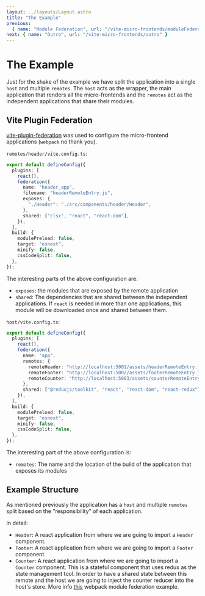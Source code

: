 ```yaml
---
layout: ../layouts/Layout.astro
title: "The Example"
previous:
  { name: "Module Federation", url: "/vite-micro-frontends/moduleFederation" }
next: { name: "Outro", url: "/vite-micro-frontends/outro" }
---
```


# The Example

Just for the shake of the example we have split the application into a single `host` and multiple `remotes`. The `host` acts as the wrapper, the main application that renders all the micro-frontends and the `remotes` act as the independent applications that share their modules.

## Vite Plugin Federation

[vite-plugin-federation](https://github.com/originjs/vite-plugin-federation) was used to configure the micro-frontend applications (`webpack` no thank you).

`remotes/header/vite.config.ts`:

```typescript
export default defineConfig({
  plugins: [
    react(),
    federation({
      name: "header_app",
      filename: "headerRemoteEntry.js",
      exposes: {
        "./Header": "./src/components/header/Header",
      },
      shared: ["clsx", "react", "react-dom"],
    }),
  ],
  build: {
    modulePreload: false,
    target: "esnext",
    minify: false,
    cssCodeSplit: false,
  },
});
```

The interesting parts of the above configuration are:

- `exposes`: the modules that are exposed by the remote application
- `shared`: The dependencies that are shared between the independent applications. If `react` is needed in more than one applications, this module will be downloaded once and shared between them.

`host/vite.config.ts`:

```typescript
export default defineConfig({
  plugins: [
    react(),
    federation({
      name: "app",
      remotes: {
        remoteHeader: "http://localhost:5001/assets/headerRemoteEntry.js",
        remoteFooter: "http://localhost:5002/assets/footerRemoteEntry.js",
        remoteCounter: "http://localhost:5003/assets/counterRemoteEntry.js",
      },
      shared: ["@reduxjs/toolkit", "react", "react-dom", "react-redux"],
    }),
  ],
  build: {
    modulePreload: false,
    target: "esnext",
    minify: false,
    cssCodeSplit: false,
  },
});
```

The interesting part of the above configuration is:

- `remotes`: The name and the location of the build of the application that exposes its modules

## Example Structure

As mentioned previously the application has a `host` and multiple `remotes` split based on the "responsibility" of each application.

In detail:

- `Header`: A react application from where we are going to import a `Header` component.
- `Footer`: A react application from where we are going to import a `Footer` component.
- `Counter`: A react application from where we are going to import a `Counter` component. This is a stateful component that uses redux as the state management tool. In order to have a shared state between this remote and the host we are going to inject the counter reducer into the host's store. More info [this](https://github.com/module-federation/module-federation-examples/tree/master/redux-reducer-injection) webpack module federation example.
